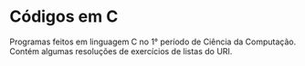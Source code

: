 # Códigos em C
 Programas feitos em linguagem C no 1° período de Ciência da Computação.
 Contém algumas resoluções de exercícios de listas do URI.
